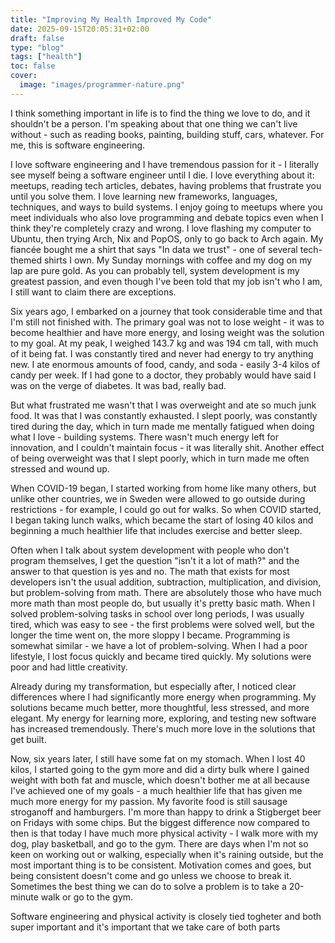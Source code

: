 ```yaml
---
title: "Improving My Health Improved My Code"
date: 2025-09-15T20:05:31+02:00
draft: false
type: "blog"
tags: ["health"]
toc: false
cover:
  image: "images/programmer-nature.png"
---
```

I think something important in life is to find the thing we love to do, and it shouldn't be a person. I'm speaking about that one thing we can't live without - such as reading books, painting, building stuff, cars, whatever. For me, this is software engineering.

I love software engineering and I have tremendous passion for it - I literally see myself being a software engineer until I die. I love everything about it: meetups, reading tech articles, debates, having problems that frustrate you until you solve them. I love learning new frameworks, languages, techniques, and ways to build systems. I enjoy going to meetups where you meet individuals who also love programming and debate topics even when I think they're completely crazy and wrong. I love flashing my computer to Ubuntu, then trying Arch, Nix and PopOS, only to go back to Arch again. My fiancée bought me a shirt that says "In data we trust" - one of several tech-themed shirts I own. My Sunday mornings with coffee and my dog on my lap are pure gold. As you can probably tell, system development is my greatest passion, and even though I've been told that my job isn't who I am, I still want to claim there are exceptions.

Six years ago, I embarked on a journey that took considerable time and that I'm still not finished with. The primary goal was not to lose weight - it was to become healthier and have more energy, and losing weight was the solution to my goal. At my peak, I weighed 143.7 kg and was 194 cm tall, with much of it being fat. I was constantly tired and never had energy to try anything new. I ate enormous amounts of food, candy, and soda - easily 3-4 kilos of candy per week. If I had gone to a doctor, they probably would have said I was on the verge of diabetes. It was bad, really bad.

But what frustrated me wasn't that I was overweight and ate so much junk food. It was that I was constantly exhausted. I slept poorly, was constantly tired during the day, which in turn made me mentally fatigued when doing what I love - building systems. There wasn't much energy left for innovation, and I couldn't maintain focus - it was literally shit. Another effect of being overweight was that I slept poorly, which in turn made me often stressed and wound up.

When COVID-19 began, I started working from home like many others, but unlike other countries, we in Sweden were allowed to go outside during restrictions - for example, I could go out for walks. So when COVID started, I began taking lunch walks, which became the start of losing 40 kilos and beginning a much healthier life that includes exercise and better sleep.

Often when I talk about system development with people who don't program themselves, I get the question "isn't it a lot of math?" and the answer to that question is yes and no. The math that exists for most developers isn't the usual addition, subtraction, multiplication, and division, but problem-solving from math. There are absolutely those who have much more math than most people do, but usually it's pretty basic math. When I solved problem-solving tasks in school over long periods, I was usually tired, which was easy to see - the first problems were solved well, but the longer the time went on, the more sloppy I became. Programming is somewhat similar - we have a lot of problem-solving. When I had a poor lifestyle, I lost focus quickly and became tired quickly. My solutions were poor and had little creativity.

Already during my transformation, but especially after, I noticed clear differences where I had significantly more energy when programming. My solutions became much better, more thoughtful, less stressed, and more elegant. My energy for learning more, exploring, and testing new software has increased tremendously. There's much more love in the solutions that get built.

Now, six years later, I still have some fat on my stomach. When I lost 40 kilos, I started going to the gym more and did a dirty bulk where I gained weight with both fat and muscle, which doesn't bother me at all because I've achieved one of my goals - a much healthier life that has given me much more energy for my passion. My favorite food is still sausage stroganoff and hamburgers. I'm more than happy to drink a Stigberget beer on Fridays with some chips. But the biggest difference now compared to then is that today I have much more physical activity - I walk more with my dog, play basketball, and go to the gym. There are days when I'm not so keen on working out or walking, especially when it's raining outside, but the most important thing is to be consistent. Motivation comes and goes, but being consistent doesn't come and go unless we choose to break it.
Sometimes the best thing we can do to solve a problem is to take a 20-minute walk or go to the gym.

Software engineering and physical activity is closely tied togheter and both super important and it's important that we take care of both parts
